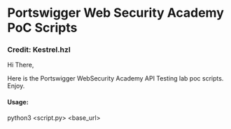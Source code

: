 Portswigger Web Security Academy PoC Scripts
===
### Credit: Kestrel.hzl

Hi There,


Here is the Portswigger WebSecurity Academy API Testing lab poc scripts. 
Enjoy.

#### Usage:

python3 <script.py> <base_url>
